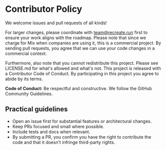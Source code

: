 # Contributor Policy

We welcome issues and pull requests of all kinds!

For larger changes, please coordinate with <team@recreate.run> first to ensure your work aligns with the roadmap. Please note that since we charge for Mix when companies are using it, this is a commercial project.
By sending pull requests, you agree that we can use your code changes in a commercial context.

Furthermore, also note that you cannot redistribute this project. Please see LICENSE.md for what's allowed and what's not. This project is released with a Contributor Code of Conduct. By participating in this project you agree to abide by its terms.

**Code of Conduct:** Be respectful and constructive. We follow the GitHub Community Guidelines.

## Practical guidelines

* Open an issue first for substantial features or architectural changes.
* Keep PRs focused and small where possible.
* Include tests and docs when relevant.
* By submitting a PR, you confirm you have the right to contribute the code and that it doesn’t infringe third-party rights.
